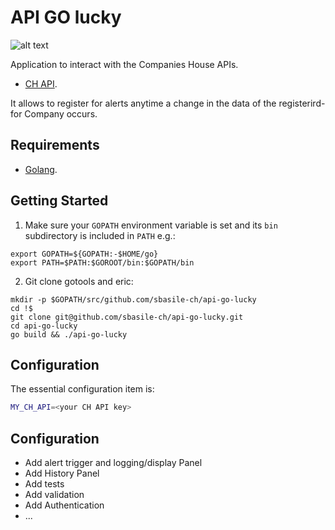 API GO lucky
====

![alt text](https://github.com/sbasile-ch/api-go-lucky/doc/images/img1/.png "")

Application to interact with the Companies House APIs.
- [CH API](https://developer.companieshouse.gov.uk/api/docs/index.html).

It allows to register for alerts anytime a change in the data of the registerird-for Company occurs.

Requirements
------------

- [Golang](https://golang.org/doc/install).

Getting Started
---------------

1. Make sure your `GOPATH` environment variable is set and its `bin` subdirectory
is included in `PATH` e.g.:
```shell
export GOPATH=${GOPATH:-$HOME/go}
export PATH=$PATH:$GOROOT/bin:$GOPATH/bin
```

2. Git clone gotools and eric:
```shell
mkdir -p $GOPATH/src/github.com/sbasile-ch/api-go-lucky
cd !$
git clone git@github.com/sbasile-ch/api-go-lucky.git
cd api-go-lucky
go build && ./api-go-lucky
```

## Configuration

The essential configuration item is:

```bash
MY_CH_API=<your CH API key>
```

## Configuration
- Add alert trigger and logging/display Panel
- Add History Panel
- Add tests
- Add validation
- Add Authentication
- ...

